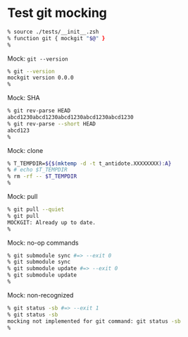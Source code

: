 # Test git mocking

```zsh
% source ./tests/__init__.zsh
% function git { mockgit "$@" }
%
```

Mock: `git --version`

```zsh
% git --version
mockgit version 0.0.0
%
```

Mock: SHA

```zsh
% git rev-parse HEAD
abcd1230abcd1230abcd1230abcd1230abcd1230
% git rev-parse --short HEAD
abcd123
%
```

Mock: clone

```zsh
% T_TEMPDIR=${$(mktemp -d -t t_antidote.XXXXXXXX):A}
% # echo $T_TEMPDIR
% rm -rf -- $T_TEMPDIR
%
```

Mock: pull

```zsh
% git pull --quiet
% git pull
MOCKGIT: Already up to date.
%
```

Mock: no-op commands

```zsh
% git submodule sync #=> --exit 0
% git submodule sync
% git submodule update #=> --exit 0
% git submodule update
%
```

Mock: non-recognized

```zsh
% git status -sb #=> --exit 1
% git status -sb
mocking not implemented for git command: git status -sb
%
```
